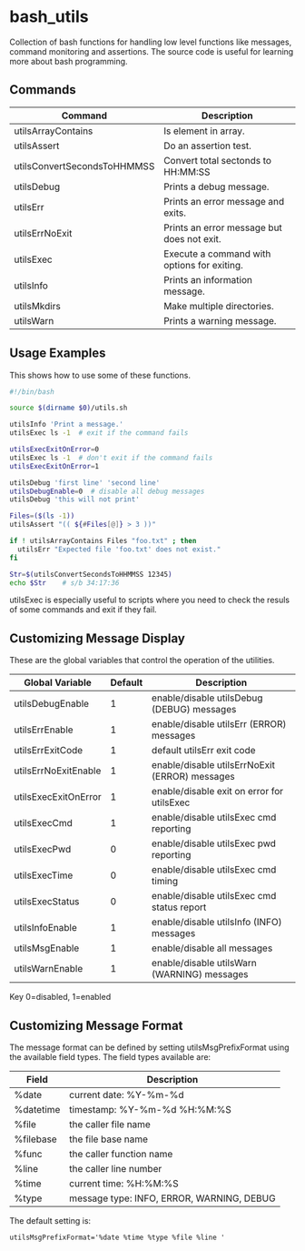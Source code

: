 # bash_utils
Collection of bash functions for handling low level functions like messages, command monitoring and assertions. The source code is useful for learning more about bash programming.

## Commands

| Command                     | Description                                 |
| --------------------------- | ------------------------------------------- |
| utilsArrayContains          | Is element in array.                        |
| utilsAssert                 | Do an assertion test.                       |
| utilsConvertSecondsToHHMMSS | Convert total sectonds to HH:MM:SS          |
| utilsDebug                  | Prints a debug message.                     |
| utilsErr                    | Prints an error message and exits.          |
| utilsErrNoExit              | Prints an error message but does not exit.  |
| utilsExec                   | Execute a command with options for exiting. |
| utilsInfo                   | Prints an information message.              |
| utilsMkdirs                 | Make multiple directories.                  |
| utilsWarn                   | Prints a warning message.                   |

## Usage Examples
This shows how to use some of these functions.

```bash
#!/bin/bash

source $(dirname $0)/utils.sh

utilsInfo 'Print a message.'
utilsExec ls -1  # exit if the command fails

utilsExecExitOnError=0
utilsExec ls -1  # don't exit if the command fails
utilsExecExitOnError=1

utilsDebug 'first line' 'second line'
utilsDebugEnable=0  # disable all debug messages
utilsDebug 'this will not print'

Files=($(ls -1))
utilsAssert "(( ${#Files[@]} > 3 ))"

if ! utilsArrayContains Files "foo.txt" ; then
  utilsErr "Expected file 'foo.txt' does not exist."
fi

Str=$(utilsConvertSecondsToHHMMSS 12345)
echo $Str    # s/b 34:17:36
```

utilsExec is especially useful to scripts where you need to check
the resuls of some commands and exit if they fail.

## Customizing Message Display

These are the global variables that control the operation of the
utilities.

| Global Variable      | Default | Description                                    |
| -------------------- | ------- | ---------------------------------------------- |
| utilsDebugEnable     |    1    | enable/disable utilsDebug (DEBUG) messages     |
| utilsErrEnable       |    1    | enable/disable utilsErr (ERROR) messages       |
| utilsErrExitCode     |    1    | default utilsErr exit code                     |
| utilsErrNoExitEnable |    1    | enable/disable utilsErrNoExit (ERROR) messages |
| utilsExecExitOnError |    1    | enable/disable exit on error for utilsExec     |
| utilsExecCmd         |    1    | enable/disable utilsExec cmd reporting         |
| utilsExecPwd         |    0    | enable/disable utilsExec pwd reporting         |
| utilsExecTime        |    0    | enable/disable utilsExec cmd timing            |
| utilsExecStatus      |    0    | enable/disable utilsExec cmd status report     |
| utilsInfoEnable      |    1    | enable/disable utilsInfo (INFO) messages       |
| utilsMsgEnable       |    1    | enable/disable all messages                    |
| utilsWarnEnable      |    1    | enable/disable utilsWarn (WARNING) messages    |

Key 0=disabled, 1=enabled

## Customizing Message Format
The message format can be defined by setting utilsMsgPrefixFormat
using the available field types. The field types available are:

| Field     | Description                               |
| --------- | ----------------------------------------- |
| %date     | current date: %Y-%m-%d                    |
| %datetime | timestamp: %Y-%m-%d %H:%M:%S              |
| %file     | the caller file name                      |
| %filebase | the file base name                        |
| %func     | the caller function name                  |
| %line     | the caller line number                    |
| %time     | current time: %H:%M:%S                    |
| %type     | message type: INFO, ERROR, WARNING, DEBUG |

The default setting is:
```
utilsMsgPrefixFormat='%date %time %type %file %line '
```
